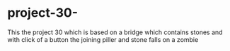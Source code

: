 # project-30-


 This the project 30 which is based on a bridge which contains stones and with click of a button the joining 
piller and stone falls on a zombie 

